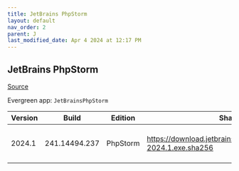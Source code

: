 ```yaml
---
title: JetBrains PhpStorm
layout: default
nav_order: 2
parent: J
last_modified_date: Apr 4 2024 at 12:17 PM
---
```


## JetBrains PhpStorm

[Source](https://www.jetbrains.com/phpstorm)

Evergreen app: `JetBrainsPhpStorm`

| Version | Build         | Edition  | Sha256                                                           | Date       | Size      | Type | URI                                                                                                                    |
| ------- | ------------- | -------- | ---------------------------------------------------------------- | ---------- | --------- | ---- | ---------------------------------------------------------------------------------------------------------------------- |
| 2024.1  | 241.14494.237 | PhpStorm | https://download.jetbrains.com/webide/PhpStorm-2024.1.exe.sha256 | 04/04/2024 | 639385600 | exe  | [https://download.jetbrains.com/webide/PhpStorm-2024.1.exe](https://download.jetbrains.com/webide/PhpStorm-2024.1.exe) |
